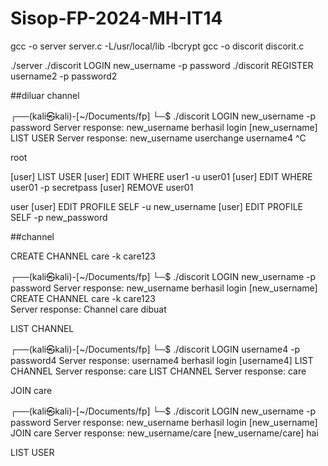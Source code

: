 # Sisop-FP-2024-MH-IT14

gcc -o server server.c -L/usr/local/lib -lbcrypt
gcc -o discorit discorit.c 

./server
./discorit LOGIN new_username -p password
./discorit REGISTER username2 -p password2

##diluar channel

┌──(kali㉿kali)-[~/Documents/fp]
└─$ ./discorit LOGIN new_username -p password
Server response: new_username berhasil login
[new_username] LIST USER
Server response: new_username userchange username4 
^C

root

[user] LIST USER
[user] EDIT WHERE user1 -u user01
[user] EDIT WHERE user01 -p secretpass
[user] REMOVE user01

user
[user] EDIT PROFILE SELF -u new_username
[user] EDIT PROFILE SELF -p new_password

##channel

CREATE CHANNEL care -k care123

┌──(kali㉿kali)-[~/Documents/fp]
└─$ ./discorit LOGIN new_username -p password
Server response: new_username berhasil login
[new_username] CREATE CHANNEL care -k care123    
Server response: Channel care dibuat

LIST CHANNEL

┌──(kali㉿kali)-[~/Documents/fp]
└─$ ./discorit LOGIN username4 -p password4
Server response: username4 berhasil login
[username4] LIST CHANNEL
Server response: care 
LIST CHANNEL
Server response: care 

JOIN care

┌──(kali㉿kali)-[~/Documents/fp]
└─$ ./discorit LOGIN new_username -p password 
Server response: new_username berhasil login
[new_username] JOIN care
Server response: new_username/care
[new_username/care] hai

LIST USER





                                                                                                                                                                               
